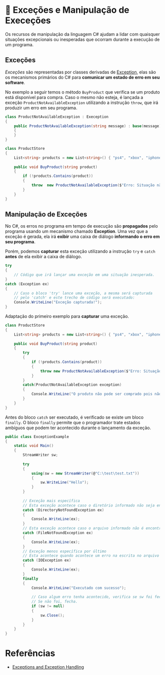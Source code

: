 # 🛑 Exceções e Manipulação de Execeções

Os recursos de manipulação da linguagem C# ajudam a lidar com quaisquer situações excepcionais ou inesperadas que ocorram
durante a execução de um programa.

## Exceções
*Exceções* são representadas por classes derivadas de [Exception](https://docs.microsoft.com/en-us/dotnet/api/system.exception?view=netcore-3.1), elas são os mecanismos primários do C# para **comunicar um estado de erro em seu software**. 

No exemplo a seguir temos o método `BuyProduct` que verifica se um produto está disponível para compra. Caso o mesmo não esteja,
é lançada a exceção `ProductNotAvailableException` utilizando a instrução `throw`, que irá produzir um erro em seu programa.
```C#
class ProductNotAvailableException : Exeception
{
    public ProductNotAvailableException(string message) : base(message)
    {
    }
}

class ProductStore
{
    List<string> products = new List<string>() { "ps4", "xbox", "iphone 10" };
    
    public void BuyProduct(string product)
    {
        if (!products.Contains(product))
        {
            throw  new ProductNotAvailableException($"Erro: Situação não esperada, o produto não existe!");
        }
    }
}
```

## Manipulação de Exceções
No C#, os erros no programa em tempo de execução são **propagados** pelo programa usando um mecanismo chamado **Exception**. Uma vez que a exceção é gerada,
ela irá **exibir** uma caixa de diálogo **informando o erro em seu programa**.

Porém, podemos **capturar** esta exceção utilizando a instrução `try` e `catch` **antes** de ela exibir a caixa de diálogo.

```C#
try
{
    // Código que irá lançar uma exceção em uma situação inesperada.
}
catch (Exception ex)
{
    // Caso o bloco 'try' lance uma exceção, a mesma será capturada
    // pelo 'catch' e este trecho de código será executado:
    Console.WriteLine("Exceção capturada!");
}
```

Adaptação do primeiro exemplo para **capturar** uma exceção.

```C#
class ProductStore
{
    List<string> products = new List<string>() { "ps4", "xbox", "iphone 10" };
    
    public void BuyProduct(string product)
    {
        try
        {
            if (!products.Contains(product))
            {
                throw new ProductNotAvailableException($"Erro: Situação não esperada, o produto não existe!");
            }
        }
        catch(ProductNotAvailableException exception)
        {
            Console.WriteLine("O produto não pode ser comprado pois não está disponível");
        }
    }
}
```


Antes do bloco `catch` ser executado, é verificado se existe um bloco `finally`. O bloco `finally` permite que o programador
trate estados ambíguos que podem ter acontecido durante o lançamento da exceção.
```C#
public class ExceptionExample
{
    static void Main()
    {
        StreamWriter sw;
        
        try
        {
            using(sw = new StreamWriter(@"C:\test\test.txt"))
            {
                sw.WriteLine("Hello");
            }
        }
        
        // Exceção mais específica
        // Esta exceção acontece caso o diretório informado não seja encontrado.
        catch (DirectoryNotFoundException ex)
        {
            Console.WriteLine(ex);
        }
        // Esta exceção acontece caso o arquivo informado não é encontrado.
        catch (FileNotFoundException ex)
        {
            Console.WriteLine(ex);
        }
        // Exceção menos específica por último
        // Esta acontece quando acontece um erro na escrita no arquivo informado.
        catch (IOException ex)
        {
            Console.WriteLine(ex);
        }
        finally
        {
            Console.WriteLine("Executado com sucesso");
            
            // Caso algum erro tenha acontecido, verifica se sw foi fechado.
            // Se não foi, fecha.
            if (sw != null)
            {
                sw.Close();
            }
        }
    }
}
```

# Referências

* [Exceptions and Exception Handling](https://docs.microsoft.com/en-us/dotnet/csharp/programming-guide/exceptions/)